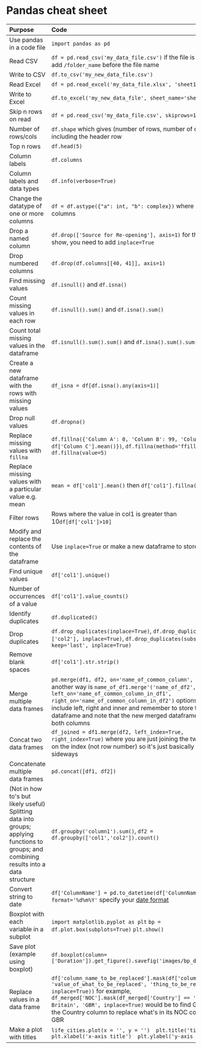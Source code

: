 # Pandas cheat sheet

| Purpose | Code |
| :----- | :----- |
| Use pandas in a code file | `import pandas as pd` |
| Read CSV | `df = pd.read_csv('my_data_file.csv')` if the file is in a folder, add `/folder_name` before the file name |
| Write to CSV | `df.to_csv('my_new_data_file.csv')` |
| Read Excel | `df = pd.read_excel('my_data_file.xlsx', 'sheet1')`  |
| Write to Excel | `df.to_excel('my_new_data_file', sheet_name='sheet1')` |
| Skip n rows on read | `df = pd.read_csv('my_data_file.csv', skiprows=1)` | 
| Number of rows/cols | `df.shape` which gives (number of rows, number of columns) including the header row|
| Top n rows | `df.head(5)` |
| Column labels | `df.columns` |
| Column labels and data types| `df.info(verbose=True)` |
| Change the datatype of one or more columns| `df = df.astype({"a": int, "b": complex})` where a and b are columns|
| Drop a named column | `df.drop(['Source for Re-opening'], axis=1)` for the edits to show, you need to add  `inplace=True`|
| Drop numbered columns | `df.drop(df.columns[[40, 41]], axis=1)` |
| Find missing values | `df.isnull()` and `df.isna()` |
| Count missing values in each row | `df.isnull().sum()` and `df.isna().sum()`|
| Count total missing values in the dataframe | `df.isnull().sum().sum()` and `df.isna().sum().sum()` |
| Create a new dataframe with the rows with missing values | `df_isna = df[df.isna().any(axis=1)]` |
| Drop null values | `df.dropna()` |
| Replace missing values with `fillna` | `df.fillna({'Column A': 0, 'Column B': 99, 'Column C': df['Column C'].mean()})`, `df.fillna(method='ffill', axis=1)`, `df.fillna(value=5)`  |
| Replace missing values with a particular value e.g. mean | `mean = df['col1'].mean()` then `df['col1'].fillna(mean)` |
| Filter rows | Rows where the value in col1 is greater than 10`df[df['col1']>10]` |
| Modify and replace the contents of the dataframe | Use `inplace=True` or make a new dataframe to store it  |
| Find unique values | `df['col1'].unique()` |
| Number of occurrences of a value | `df['col1'].value_counts()` |
| Identify duplicates | `df.duplicated()` |
| Drop duplicates | `df.drop_duplicates(inplace=True)`, `df.drop_duplicates(subset=['col2'], inplace=True)`, `df.drop_duplicates(subset=['col2'], keep='last', inplace=True)` |
| Remove blank spaces | `df['col1'].str.strip()` |
| Merge multiple data frames | `pd.merge(df1, df2, on='name_of_common_column', how='outer'`, another way is `name_of_df1.merge'('name_of_df2', how='left', left_on='name_of_common_column_in_df1', right_on='name_of_common_column_in_df2')` options for `how=` include left, right and inner and remember to store this in a new dataframe and note that the new merged dataframe would have both columns|
| Concat two data frames | `df_joined = df1.merge(df2, left_index=True, right_index=True)` where you are just joining the two dataframes on the index (not row number) so it's just basically joining them sideways|
| Concatenate multiple data frames | `pd.concat([df1, df2])` |
| (Not in how to's but likely useful) Splitting data into groups; applying functions to groups; and combining results into a data structure | `df.groupby('column1').sum()`, `df2 = df.groupby(['col1','col2']).count()` |
| Convert string to date | `df['ColumnName'] = pd.to_datetime(df['ColumnName'], format='%d%m%Y'` specify your [date format](https://docs.python.org/3/library/datetime.html#strftime-and-strptime-format-codes) |
| Boxplot with each variable in a subplot | `import matplotlib.pyplot as plt` `bp = df.plot.box(subplots=True)` `plt.show()` |
| Save plot (example using boxplot) | `df.boxplot(column=['Duration']).get_figure().savefig('images/bp_duration.png')` |
| Replace values in a data frame | `df['column_name_to_be_replaced'].mask(df['column_name'] == 'value_of_what_to_be_replaced', 'thing_to_be_replaced', inplace=True))` for example, `df_merged['NOC'].mask(df_merged['Country'] == 'Great Britain', 'GBR', inplace=True)`  would be to find Great Britain in the Country column to replace what's in its NOC column with GBR|
| Make a plot with titles | `life_cities.plot(x = '', y = '')  plt.title('title')  plt.xlabel('x-axis title')  plt.ylabel('y-axis title')`|
